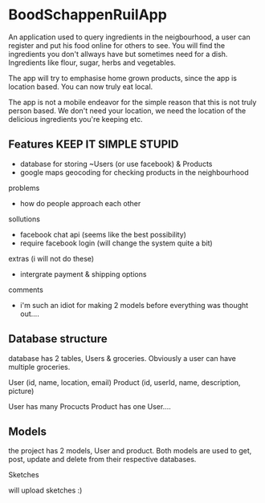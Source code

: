 BoodSchappenRuilApp
===================

An application used to query ingredients in the neigbourhood,
a user can register and put his food online for others to see. 
You will find the ingredients you don't allways have but sometimes 
need for a dish. Ingredients like flour, sugar, herbs and vegetables.

The app will try to emphasise home grown products, since the app
is location based. You can now truly eat local.

The app is not a mobile endeavor for the simple reason that this is
not truly person based. We don't need your location, we need the location
of the delicious ingredients you're keeping etc. 

Features KEEP IT SIMPLE STUPID
--------

- database for storing ~Users (or use facebook) & Products
- google maps geocoding for checking products in the neighbourhood

problems
- how do people approach each other

sollutions
- facebook chat api (seems like the best possibility)
- require facebook login (will change the system quite a bit)

extras (i will not do these)
- intergrate payment & shipping options

comments
- i'm such an idiot for making 2 models before everything was thought out....

Database structure
------------------

database has 2 tables, Users & groceries.
Obviously a user can have multiple groceries.

User (id, name, location, email)
Product (id, userId, name, description, picture)

User has many Procucts
Product has one User....

Models
------

the project has 2 models, User and product.
Both models are used to get, post, update and delete from
their respective databases. 

Sketches

will upload sketches :)